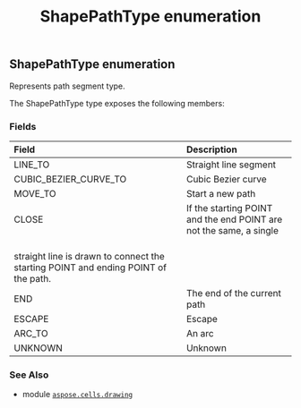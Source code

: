 ﻿---
title: ShapePathType enumeration
second_title: Aspose.Cells for Python via .NET API References
description: 
type: docs
weight: 1160
url: /aspose.cells.drawing/shapepathtype/
is_root: false
---

## ShapePathType enumeration

Represents path segment type.



The ShapePathType type exposes the following members:

### Fields
| Field | Description |
| :- | :- |
| LINE_TO | Straight line segment |
| CUBIC_BEZIER_CURVE_TO | Cubic Bezier curve |
| MOVE_TO | Start a new path |
| CLOSE | If the starting POINT and the end POINT are not the same, a single <br/>straight line is drawn to connect the starting POINT and ending POINT of the path. |
| END | The end of the current path |
| ESCAPE | Escape |
| ARC_TO | An arc |
| UNKNOWN | Unknown |



### See Also
* module [`aspose.cells.drawing`](..)
